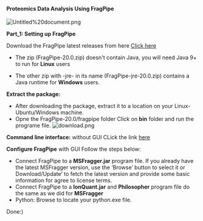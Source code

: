 #### Proteomics Data Analysis Using FragPipe

![Untitled%20document.png](attachment:Untitled%20document.png)

**Part_1: Setting up FragPipe**

Download the FragPipe latest releases from here [Click here](https://github.com/Nesvilab/FragPipe/releases)

- The zip (FragPipe-20.0.zip) doesn't contain Java, you will need Java 9+ to run for **Linux** users

- The other zip with -jre- in its name (FragPipe-jre-20.0.zip) contains a Java runtime for **Windows** users.

**Extract the package:**

- After downloading the package, extract it to a location on your Linux-Ubuntu/Windows machine.
- Opne the FragPipe-20.0/fragpipe folder Click on **bin** folder and run the programe file.
![download.png](attachment:download.png)

**Command line interface:** without GUI CLick the link [here](https://fragpipe.nesvilab.org/docs/tutorial_headless.html)

**Configure FragPipe** with GUI Follow the steps below:

- Connect FragPipe to a **MSFragger.jar** program file. If you already have the latest MSFragger version, use the ‘Browse’ button to select it or Download/Update’ to fetch the latest version and provide some basic information for agree to license terms.
- Connect FragPipe to a **IonQuant.jar** and **Philosopher** program file do the same as we did for **MSFragger**
- Python: Browse to locate your python.exe file.

Done:)
